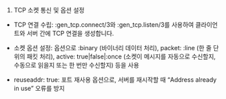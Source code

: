 1. TCP 소켓 통신 및 옵션 설정

* TCP 연결 수립:
:gen_tcp.connect/3와 :gen_tcp.listen/3를 사용하여 클라이언트와 서버 간에 TCP 연결을 생성합니다.

* 소켓 옵션 설정: 옵션으로 
:binary (바이너리 데이터 처리),
packet: :line (한 줄 단위의 패킷 처리),
active: true|false|:once (소켓이 메시지를 자동으로 수신할지, 수동으로 읽을지 또는 한 번만 수신할지) 등을 사용

* reuseaddr: true:
포트 재사용 옵션으로, 서버를 재시작할 때 “Address already in use” 오류를 방지




